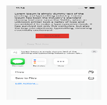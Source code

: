 <img src="https://raw.githubusercontent.com/mertyzk/TutorialApps2/main/ShareTextWithOtherApps/applicationDesign.png" height="250" width="250"></img>
